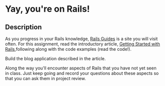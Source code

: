 # Yay, you're on Rails!

## Description

As you progress in your Rails knowledge, [Rails Guides](http://guides.rubyonrails.org) is a site you will visit often. For this assignment, read the introductory article, [Getting Started with Rails](http://guides.rubyonrails.org/getting_started.html),following along with the code examples (read the code!).

Build the blog application described in the article.

Along the way you'll encounter aspects of Rails that you have not yet seen in class. Just keep going and record your questions about these aspects so that you can ask them in project review.
